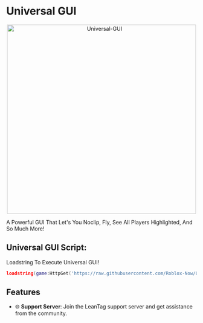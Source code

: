 # Universal GUI
<div align="center">
  <img src=><img src="https://i.ibb.co/TDhdvpPP/Universal-GUI.png" width="500" height="500" alt="Universal-GUI">
</div>

A Powerful GUI That Let's You Noclip, Fly, See All Players Highlighted, And So Much More!

## Universal GUI Script:

Loadstring To Execute Universal GUI!
```lua
loadstring(game:HttpGet('https://raw.githubusercontent.com/Roblox-Now/Universal-GUI-Script/main/latest.lua'))()
```

## Features

- 🌐 **Support Server**: Join the LeanTag support server and get assistance from the community.

